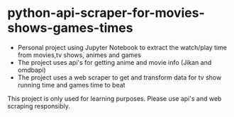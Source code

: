 # python-api-scraper-for-movies-shows-games-times

- Personal project using Jupyter Notebook to extract the watch/play time from movies,tv shows, animes and games
- The project uses api's for getting anime and movie info (Jikan and omdbapi)
- The project uses a web scraper to get and transform data for tv show running time and games time to beat

This project is only used for learning purposes. Please use api's and web scraping responsibly.
